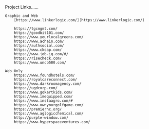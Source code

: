Project Links……

    Graphic and Web
        [https://www.linkerlogic.com/](https://www.linkerlogic.com/)
        
        https://tgcmgmt.com/
        https://goodbit101.com/
        https://www.yourlocalgreens.com/
        https://www.achain.com/
        https://authsocial.com/
        https://www.ckcap.com/
        https://www.job-iq.com/#/
        https://risecheck.com/
        https://www.uncb500.com/

    Web Only
        https://www.foundhotels.com/
        https://royalcareconnect.com/
        https://www.darkroomagency.com/
        https://ugdcorp.com/
        https://www.gokartkids.com/
        https://www.imequipped.com/
        https://www.instaagro.com/#
        https://www.ownyourgolfgame.com/
        https://premierhc.org/
        https://www.aglogicchemical.com/
        http://purple-window.com/
        https://www.hyperspaceventures.com/